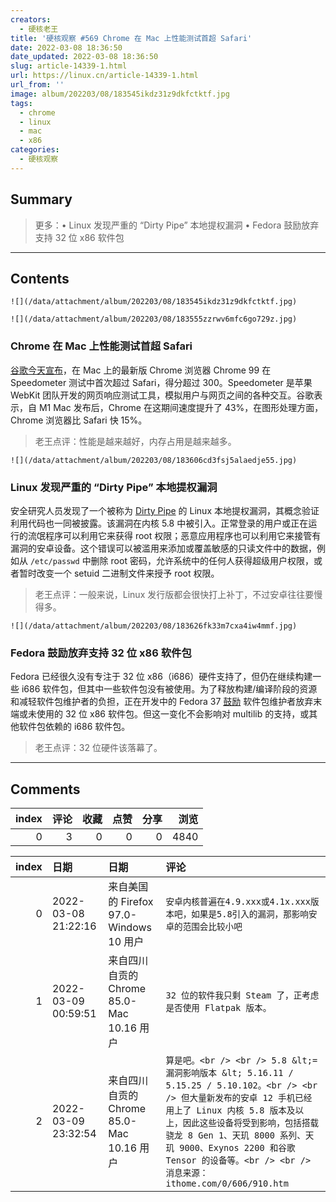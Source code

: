 ```yaml
---
creators:
  - 硬核老王
title: '硬核观察 #569 Chrome 在 Mac 上性能测试首超 Safari'
date: 2022-03-08 18:36:50
date_updated: 2022-03-08 18:36:50
slug: article-14339-1.html
url: https://linux.cn/article-14339-1.html
url_from: ''
image: album/202203/08/183545ikdz31z9dkfctktf.jpg
tags:
  - chrome
  - linux
  - mac
  - x86
categories:
  - 硬核观察
---
```


## Summary

> 更多：• Linux 发现严重的 “Dirty Pipe” 本地提权漏洞 • Fedora 鼓励放弃支持 32 位 x86 软件包

***

<!-- more -->

## Contents

`![](/data/attachment/album/202203/08/183545ikdz31z9dkfctktf.jpg)`

`![](/data/attachment/album/202203/08/183555zzrwv6mfc6go729z.jpg)`

### Chrome 在 Mac 上性能测试首超 Safari

[谷歌今天宣布](https://www.macrumors.com/2022/03/07/chrome-faster-safari-speedometer-benchmark/)，在 Mac 上的最新版 Chrome 浏览器 Chrome 99 在 Speedometer 测试中首次超过 Safari，得分超过 300。Speedometer 是苹果 WebKit 团队开发的网页响应测试工具，模拟用户与网页之间的各种交互。谷歌表示，自 M1 Mac 发布后，Chrome 在这期间速度提升了 43%，在图形处理方面，Chrome 浏览器比 Safari 快 15%。

> 
> 老王点评：性能是越来越好，内存占用是越来越多。
> 
> 
> 

`![](/data/attachment/album/202203/08/183606cd3fsj5alaedje55.jpg)`

### Linux 发现严重的 “Dirty Pipe” 本地提权漏洞

安全研究人员发现了一个被称为 [Dirty Pipe](https://dirtypipe.cm4all.com/) 的 Linux 本地提权漏洞，其概念验证利用代码也一同被披露。该漏洞在内核 5.8 中被引入。正常登录的用户或正在运行的流氓程序可以利用它来获得 root 权限；恶意应用程序也可以利用它来接管有漏洞的安卓设备。这个错误可以被滥用来添加或覆盖敏感的只读文件中的数据，例如从 `/etc/passwd` 中删除 root 密码，允许系统中的任何人获得超级用户权限，或者暂时改变一个 setuid 二进制文件来授予 root 权限。

> 
> 老王点评：一般来说，Linux 发行版都会很快打上补丁，不过安卓往往要慢得多。
> 
> 
> 

`![](/data/attachment/album/202203/08/183626fk33m7cxa4iw4mmf.jpg)`

### Fedora 鼓励放弃支持 32 位 x86 软件包

Fedora 已经很久没有专注于 32 位 x86（i686）硬件支持了，但仍在继续构建一些 i686 软件包，但其中一些软件包没有被使用。为了释放构建/编译阶段的资源和减轻软件包维护者的负担，正在开发中的 Fedora 37 [鼓励](https://www.phoronix.com/scan.php?page=news_item&px=Fedora-37-Stop-Unused-i686-Pkgs) 软件包维护者放弃末端或未使用的 32 位 x86 软件包。但这一变化不会影响对 multilib 的支持，或其他软件包依赖的 i686 软件包。

> 
> 老王点评：32 位硬件该落幕了。
> 
> 
>

***

## Comments


|   index |   评论 |   收藏 |   点赞 |   分享 |   浏览 |
|--------:|-------:|-------:|-------:|-------:|-------:|
|       0 |      3 |      0 |      0 |      0 |   4840 |

|   index | 日期                | 日期                                      | 评论                                                                                                                                                                                                                                                                                                                          |
|--------:|:--------------------|:------------------------------------------|:------------------------------------------------------------------------------------------------------------------------------------------------------------------------------------------------------------------------------------------------------------------------------------------------------------------------------|
|       0 | 2022-03-08 21:22:16 | 来自美国的 Firefox 97.0-Windows 10 用户   | `安卓内核普遍在4.9.xxx或4.1x.xxx版本吧，如果是5.8引入的漏洞，那影响安卓的范围会比较小吧`                                                                                                                                                                                                                                      |
|       1 | 2022-03-09 00:59:51 | 来自四川自贡的 Chrome 85.0-Mac 10.16 用户 | `32 位的软件我只剩 Steam 了，正考虑是否使用 Flatpak 版本。`                                                                                                                                                                                                                                                                   |
|       2 | 2022-03-09 23:32:54 | 来自四川自贡的 Chrome 85.0-Mac 10.16 用户 | `算是吧。<br /> <br /> 5.8 &lt;= 漏洞影响版本 &lt; 5.16.11 / 5.15.25 / 5.10.102。<br /> <br /> 但大量新发布的安卓 12 手机已经用上了 Linux 内核 5.8 版本及以上，因此这些设备将受到影响，包括搭载骁龙 8 Gen 1、天玑 8000 系列、天玑 9000、Exynos 2200 和谷歌 Tensor 的设备等。<br /> <br /> 消息来源：ithome.com/0/606/910.htm` |
